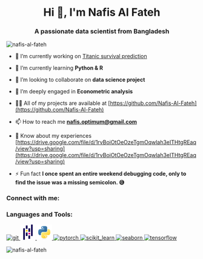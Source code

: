 <h1 align="center">Hi 👋, I'm Nafis Al Fateh</h1>
<h3 align="center">A passionate data scientist from Bangladesh</h3>

<p align="left"> <img src="https://komarev.com/ghpvc/?username=nafis-al-fateh&label=Profile%20views&color=0e75b6&style=flat" alt="nafis-al-fateh" /> </p>

- 🔭 I’m currently working on [Titanic survival prediction](https://github.com/Nafis-Al-Fateh/Python-EDGE.git)

- 🌱 I’m currently learning **Python & R**

- 👯 I’m looking to collaborate on **data science project**

- 🤝 I’m deeply engaged in **Econometric analysis**

- 👨‍💻 All of my projects are available at [https://github.com/Nafis-Al-Fateh](https://github.com/Nafis-Al-Fateh)

- 📫 How to reach me **nafis.optimum@gmail.com**

- 📄 Know about my experiences [https://drive.google.com/file/d/1rvBoiOtOeOzeTgmOqwlah3eITHtgREaq/view?usp=sharing](https://drive.google.com/file/d/1rvBoiOtOeOzeTgmOqwlah3eITHtgREaq/view?usp=sharing)

- ⚡ Fun fact **I once spent an entire weekend debugging code, only to find the issue was a missing semicolon. 😅**

<h3 align="left">Connect with me:</h3>
<p align="left">
</p>

<h3 align="left">Languages and Tools:</h3>
<p align="left"> <a href="https://git-scm.com/" target="_blank" rel="noreferrer"> <img src="https://www.vectorlogo.zone/logos/git-scm/git-scm-icon.svg" alt="git" width="40" height="40"/> </a>  </a> <a href="https://pandas.pydata.org/" target="_blank" rel="noreferrer"> <img src="https://raw.githubusercontent.com/devicons/devicon/2ae2a900d2f041da66e950e4d48052658d850630/icons/pandas/pandas-original.svg" alt="pandas" width="40" height="40"/> </a> <a href="https://www.python.org" target="_blank" rel="noreferrer"> <img src="https://raw.githubusercontent.com/devicons/devicon/master/icons/python/python-original.svg" alt="python" width="40" height="40"/> </a> <a href="https://pytorch.org/" target="_blank" rel="noreferrer"> <img src="https://www.vectorlogo.zone/logos/pytorch/pytorch-icon.svg" alt="pytorch" width="40" height="40"/> </a> <a href="https://scikit-learn.org/" target="_blank" rel="noreferrer"> <img src="https://upload.wikimedia.org/wikipedia/commons/0/05/Scikit_learn_logo_small.svg" alt="scikit_learn" width="40" height="40"/> </a> <a href="https://seaborn.pydata.org/" target="_blank" rel="noreferrer"> <img src="https://seaborn.pydata.org/_images/logo-mark-lightbg.svg" alt="seaborn" width="40" height="40"/> </a> <a href="https://www.tensorflow.org" target="_blank" rel="noreferrer"> <img src="https://www.vectorlogo.zone/logos/tensorflow/tensorflow-icon.svg" alt="tensorflow" width="40" height="40"/> </a> </p>

<p><img align="center" src="https://github-readme-stats.vercel.app/api/top-langs?username=nafis-al-fateh&show_icons=true&locale=en&layout=compact" alt="nafis-al-fateh" /></p>
